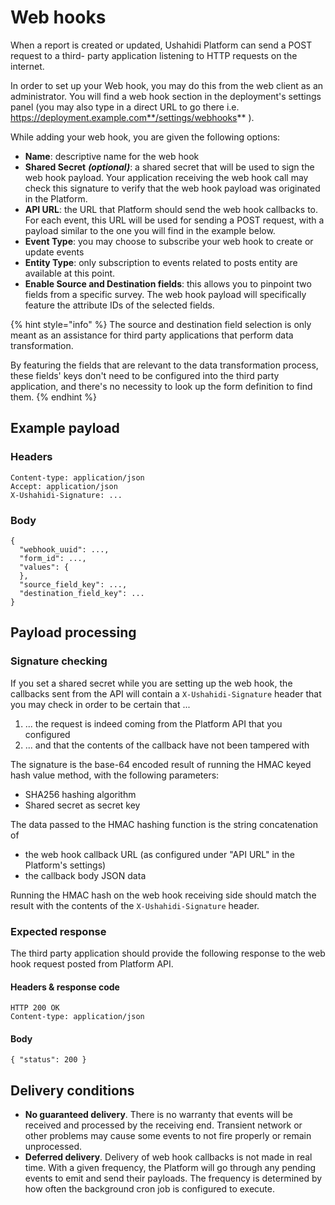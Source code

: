 # Web hooks

When a report is created or updated, Ushahidi Platform can send a POST request to a third- party application listening to HTTP requests on the internet.

In order to set up your Web hook, you may do this from the web client as an administrator. You will find a web hook section in the deployment's settings panel \(you may also type in a direct URL to go there i.e. https://deployment.example.com**/settings/webhooks** \).

While adding your web hook, you are given the following options:

* **Name**: descriptive name for the web hook
* **Shared Secret** _**\(optional\)**_: a shared secret that will be used to sign the web hook payload. Your application receiving the web hook call may check this signature to verify that the web hook payload was originated in the Platform.
* **API URL**: the URL that Platform should send the web hook callbacks to. For each event, this URL will be used for sending a POST request, with a payload similar to the one you will find in the example below.
* **Event Type**: you may choose to subscribe your web hook to create or update events
* **Entity Type**: only subscription to events related to posts entity are available at this point.
* **Enable Source and Destination fields**: this allows you to pinpoint two fields from a specific survey. The web hook payload will specifically feature the attribute IDs of the selected fields.

{% hint style="info" %}
The source and destination field selection is only meant as an assistance for third party applications that perform data transformation.

By featuring the fields that are relevant to the data transformation process, these fields' keys don't need to be configured into the third party application, and there's no necessity to look up the form definition to find them. 
{% endhint %}

## Example payload

### Headers

```text
Content-type: application/json
Accept: application/json
X-Ushahidi-Signature: ...
```

### Body

```text
{
  "webhook_uuid": ...,
  "form_id": ...,
  "values": {
  },
  "source_field_key": ...,
  "destination_field_key": ...
}
```

## Payload processing

### Signature checking

If you set a shared secret while you are setting up the web hook, the callbacks sent from the API will contain a `X-Ushahidi-Signature` header that you may check in order to be certain that ...

1. ... the request is indeed coming from the Platform API that you configured
2. ... and that the contents of the callback have not been tampered with

The signature is the base-64 encoded result of running the HMAC keyed hash value method, with the following parameters:

* SHA256 hashing algorithm
* Shared secret as secret key

The data passed to the HMAC hashing function is the string concatenation of

* the web hook callback URL \(as configured under "API URL" in the Platform's settings\)
* the callback body JSON data

Running the HMAC hash on the web hook receiving side should match the result with the contents of the  `X-Ushahidi-Signature` header.

### Expected response

The third party application should provide the following response to the web hook request posted from Platform API.

#### Headers & response code

```text
HTTP 200 OK
Content-type: application/json
```

#### Body

```text
{ "status": 200 }
```

## Delivery conditions

* **No guaranteed delivery**. There is no warranty that events will be received and processed by the receiving end. Transient network or other problems may cause some events to not fire properly or remain unprocessed.
* **Deferred delivery**. Delivery of web hook callbacks is not made in real time. With a given frequency, the Platform will go through any pending events to emit and send their payloads. The frequency is determined by how often the background cron job is configured to execute.

